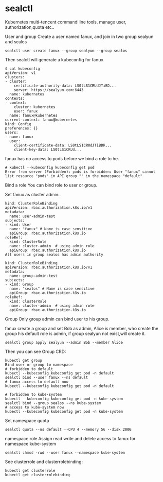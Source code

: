 # sealctl
Kubernetes multi-tencent command line tools, manage user, authorization,quota etc..

User and group
Create a user named fanux, and join in two group sealyun and sealos

```
sealctl user create fanux --group sealyun --group sealos
```
Then sealctl will generate a kubeconfig for fanux.

```
$ cat kubeconfig
apiVersion: v1
clusters:
- cluster:
    certificate-authority-data: LS0tLS1CRUdJTiBD...
    server: https://sealyun.com:6443
  name: kubernetes
contexts:
- context:
    cluster: kubernetes
    user: fanux
  name: fanux@kubernetes
current-context: fanux@kubernetes
kind: Config
preferences: {}
users:
- name: fanux
  user:
    client-certificate-data: LS0tLS1CRUdJTiBDR...
    client-key-data: LS0tLS1CRUd...
```
fanux has no access to pods before we bind a role to he.

```
# kubectl --kubeconfig kubeconfig get pod
Error from server (Forbidden): pods is forbidden: User "fanux" cannot list resource "pods" in API group "" in the namespace "default"
```
Bind a role
You can bind role to user or group.

Set fanux as cluster admin..

```
kind: ClusterRoleBinding
apiVersion: rbac.authorization.k8s.io/v1
metadata:
  name: user-admin-test
subjects:
- kind: User
  name: "fanux" # Name is case sensitive
  apiGroup: rbac.authorization.k8s.io
roleRef:
  kind: ClusterRole
  name: cluster-admin  # using admin role
  apiGroup: rbac.authorization.k8s.io
All users in group sealos has admin authority

kind: ClusterRoleBinding
apiVersion: rbac.authorization.k8s.io/v1
metadata:
  name: group-admin-test
subjects:
- kind: Group
  name: "sealos" # Name is case sensitive
  apiGroup: rbac.authorization.k8s.io
roleRef:
  kind: ClusterRole
  name: cluster-admin  # using admin role
  apiGroup: rbac.authorization.k8s.io
```
Group
Only group admin can bind user to his group.

fanux create a group and set Bob as admin, Alice is member, who create the group his default role is admin, if group sealyun not exist,will create it.

```
sealctl group apply sealyun --admin Bob --member Alice
```
Then you can see Group CRD:

```
kubectl get group
Bind user or group to namespace
# forbidden to default
kubectl --kubeconfig kubeconfig get pod -n default 
sealctl bind --user fanux --ns default
# fanux access to default now
kubectl --kubeconfig kubeconfig get pod -n default

# forbidden to kube-system
kubectl --kubeconfig kubeconfig get pod -n kube-system
sealctl bind --group sealos --ns kube-system
# access to kube-system now
kubectl --kubeconfig kubeconfig get pod -n kube-system
```
Set namespace quota
```
sealctl quota --ns default --CPU 4 --memory 5G --disk 200G
```
namespace role
Assign read write and delete access to fanux for namespace kube-system

```
sealctl chmod -rwd --user fanux --namespace kube-system
```
See clusterrole and clusterrolebinding:

```
kubectl get clusterrole
kubectl get clusterrolebinding
```
